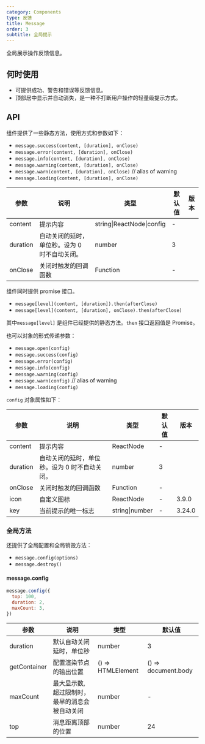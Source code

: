 ```yaml
---
category: Components
type: 反馈
title: Message
order: 3
subtitle: 全局提示
---
```


全局展示操作反馈信息。

## 何时使用

- 可提供成功、警告和错误等反馈信息。
- 顶部居中显示并自动消失，是一种不打断用户操作的轻量级提示方式。

## API

组件提供了一些静态方法，使用方式和参数如下：

- `message.success(content, [duration], onClose)`
- `message.error(content, [duration], onClose)`
- `message.info(content, [duration], onClose)`
- `message.warning(content, [duration], onClose)`
- `message.warn(content, [duration], onClose)` // alias of warning
- `message.loading(content, [duration], onClose)`

| 参数 | 说明 | 类型 | 默认值 | 版本 |
| --- | --- | --- | --- | --- |
| content | 提示内容 | string\|ReactNode\|config | - |  |
| duration | 自动关闭的延时，单位秒。设为 0 时不自动关闭。 | number | 3 |  |
| onClose | 关闭时触发的回调函数 | Function | - |  |
组件同时提供 promise 接口。

- `message[level](content, [duration]).then(afterClose)`
- `message[level](content, [duration], onClose).then(afterClose)`

其中`message[level]` 是组件已经提供的静态方法。`then` 接口返回值是 Promise。

也可以对象的形式传递参数：

- `message.open(config)`
- `message.success(config)`
- `message.error(config)`
- `message.info(config)`
- `message.warning(config)`
- `message.warn(config)` // alias of warning
- `message.loading(config)`

`config` 对象属性如下：

| 参数     | 说明                                          | 类型           | 默认值 | 版本   |
| -------- | --------------------------------------------- | -------------- | ------ | ------ |
| content  | 提示内容                                      | ReactNode      | -      |        |
| duration | 自动关闭的延时，单位秒。设为 0 时不自动关闭。 | number         | 3      |        |
| onClose  | 关闭时触发的回调函数                          | Function       | -      |        |
| icon     | 自定义图标                                    | ReactNode      | -      | 3.9.0  |
| key      | 当前提示的唯一标志                            | string\|number | -      | 3.24.0 |

### 全局方法

还提供了全局配置和全局销毁方法：

- `message.config(options)`
- `message.destroy()`

#### message.config

```js
message.config({
  top: 100,
  duration: 2,
  maxCount: 3,
})
```

| 参数 | 说明 | 类型 | 默认值 |
| --- | --- | --- | --- |
| duration | 默认自动关闭延时，单位秒 | number | 3 |
| getContainer | 配置渲染节点的输出位置 | () => HTMLElement | () => document.body |
| maxCount | 最大显示数, 超过限制时，最早的消息会被自动关闭 | number | - |
| top | 消息距离顶部的位置 | number | 24 |
